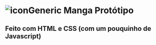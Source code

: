 # ![icon](.\.github\readme-images\readme-icon-generic-manga.png)Generic Manga Protótipo

## Feito com HTML e CSS (com um pouquinho de Javascript)

